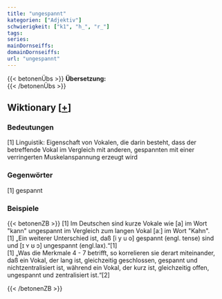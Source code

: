 ```yaml
---
title: "ungespannt"
kategorien: ["Adjektiv"]
schwierigkeit: ["k1", "h_", "r_"]
tags:
series:
mainDornseiffs:
domainDornseiffs:
url: "ungespannt"
---
```


{{< betonenÜbs >}}
**Übersetzung:**  
{{< /betonenÜbs >}}

## Wiktionary [[+](https://de.wiktionary.org/wiki/ungespannt)]

### Bedeutungen
[1] Linguistik: Eigenschaft von Vokalen, die darin besteht, dass der betreffende Vokal im Vergleich mit anderen, gespannten mit einer verringerten Muskelanspannung erzeugt wird  

### Gegenwörter
[1] gespannt  

### Beispiele
{{< betonenZB >}}
[1] Im Deutschen sind kurze Vokale wie [a] im Wort "kann" ungespannt im Vergleich zum langen Vokal [aː] im Wort "Kahn".  
[1] „Ein weiterer Unterschied ist, daß [i y u o] gespannt (engl. tense) sind und [ɪ ʏ ʊ ɔ] ungespannt (engl.lax).“[1]  
[1] „Was die Merkmale 4 - 7 betrifft, so korrelieren sie derart miteinander, daß ein Vokal, der lang ist, gleichzeitig geschlossen, gespannt und nichtzentralisiert ist, während ein Vokal, der kurz ist, gleichzeitig offen, ungespannt und zentralisiert ist.“[2]  

{{< /betonenZB >}}

